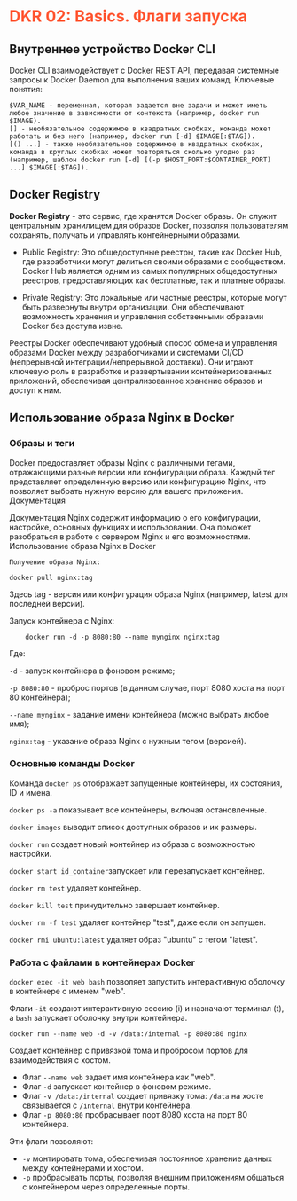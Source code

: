 # <span style="color: #FF5733;"> DKR 02: Basics. Флаги запуска </span>


## Внутреннее устройство Docker CLI

Docker CLI взаимодействует с Docker REST API, передавая системные запросы к Docker Daemon для выполнения ваших команд.
Ключевые понятия:

    $VAR_NAME - переменная, которая задается вне задачи и может иметь любое значение в зависимости от контекста (например, docker run $IMAGE).
    [] - необязательное содержимое в квадратных скобках, команда может работать и без него (например, docker run [-d] $IMAGE[:$TAG]).
    [() ...] - также необязательное содержимое в квадратных скобках, команда в круглых скобках может повторяться сколько угодно раз (например, шаблон docker run [-d] [(-p $HOST_PORT:$CONTAINER_PORT) ...] $IMAGE[:$TAG]).

## Docker Registry

**Docker Registry** - это сервис, где хранятся Docker образы. Он служит центральным хранилищем для образов Docker, позволяя пользователям сохранять, получать и управлять контейнерными образами.

- Public Registry: Это общедоступные реестры, такие как Docker Hub, где разработчики могут делиться своими образами с сообществом. Docker Hub является одним из самых популярных общедоступных реестров, предоставляющих как бесплатные, так и платные образы.

- Private Registry: Это локальные или частные реестры, которые могут быть развернуты внутри организации. Они обеспечивают возможность хранения и управления собственными образами Docker без доступа извне.

Реестры Docker обеспечивают удобный способ обмена и управления образами Docker между разработчиками и системами CI/CD (непрерывной интеграции/непрерывной доставки). Они играют ключевую роль в разработке и развертывании контейнеризованных приложений, обеспечивая централизованное хранение образов и доступ к ним.

## Использование образа Nginx в Docker
### Образы и теги

Docker предоставляет образы Nginx с различными тегами, отражающими разные версии или конфигурации образа. Каждый тег представляет определенную версию или конфигурацию Nginx, что позволяет выбрать нужную версию для вашего приложения.
Документация

Документация Nginx содержит информацию о его конфигурации, настройке, основных функциях и использовании. Она поможет разобраться в работе с сервером Nginx и его возможностями.
Использование образа Nginx в Docker

    Получение образа Nginx:

```
docker pull nginx:tag
```

Здесь tag - версия или конфигурация образа Nginx (например, latest для последней версии).

Запуск контейнера с Nginx:

```
    docker run -d -p 8080:80 --name mynginx nginx:tag
```
Где:

`-d` - запуск контейнера в фоновом режиме;

`-p 8080:80` - проброс портов (в данном случае, порт 8080 хоста на порт 80 контейнера);

`--name mynginx` - задание имени контейнера (можно выбрать любое имя);

`nginx:tag` - указание образа Nginx с нужным тегом (версией).

### Основные команды Docker

Команда `docker ps` отображает запущенные контейнеры, их состояния, ID и имена.


`docker ps -a` показывает все контейнеры, включая остановленные.


`docker images` выводит список доступных образов и их размеры.

`docker run`
cоздает новый контейнер из образа с возможностью настройки.

`docker start id_container`запускает или перезапускает контейнер.

`docker rm test` удаляет контейнер.

`docker kill test` принудительно завершает контейнер.

`docker rm -f test` удаляет контейнер "test", даже если он запущен.

`docker rmi ubuntu:latest` удаляет образ "ubuntu" с тегом "latest".
### Работа с файлами в контейнерах Docker

`docker exec -it web bash` позволяет запустить интерактивную оболочку в контейнере с именем "web".

 Флаги `-it` создают интерактивную сессию (i) и назначают терминал (t), а `bash` запускает оболочку внутри контейнера.

`docker run --name web -d -v /data:/internal -p 8080:80 nginx`

Создает контейнер с привязкой тома и пробросом портов для взаимодействия с хостом.

- Флаг `--name web` задает имя контейнера как "web".
- Флаг `-d` запускает контейнер в фоновом режиме.
- Флаг `-v /data:/internal` создает привязку тома: `/data` на хосте связывается с `/internal` внутри контейнера.
- Флаг `-p 8080:80` пробрасывает порт 8080 хоста на порт 80 контейнера.

Эти флаги позволяют:

- `-v` монтировать тома, обеспечивая постоянное хранение данных между контейнерами и хостом.
- `-p` пробрасывать порты, позволяя внешним приложениям общаться с контейнером через определенные порты.